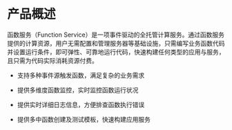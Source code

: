 # 产品概述

函数服务（Function Service）是一项事件驱动的全托管计算服务。通过函数服务提供的计算资源，用户无需配置和管理服务器等基础设施，只需编写业务函数代码并设置运行条件，即可弹性、可靠地运行代码，快速构建任何类型的应用与服务，且只需为代码实际消耗资源付费。

* 支持多种事件源触发函数，满足复杂的业务需求

* 提供多维度函数监控，实时监控函数运行状况

* 提供实时详细日志信息，方便排查函数执行错误

* 提供多中函数创建及测试模板，快速构建应用服务
